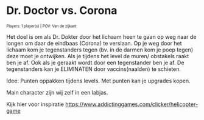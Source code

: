 # Dr. Doctor vs. Corona 
<sub><sup> Players: 1 player(s) | POV: Van de zijkant</sup></sub>

Het doel is om als Dr. Dokter door het lichaam heen te gaan op weg naar de longen om daar de eindbaas (Corona) te verslaan.
Op je weg door het lichaam kom je tegenstanders tegen (bv. in de darmen kom je poep tegen) deze moet je ontwijken.
Als je tijdens het level de muren/ obstakels raakt ben je af. Ook als je geraakt wordt door een tegenstander ben je af.
De tegenstanders kan je ELIMINATEN door vaccins(naalden) te schieten.


Idee:
Punten oppakken tijdens levels. Met punten kan je upgrades kopen.

Main character zijn wij zelf in een labjas.

Kijk hier voor inspiratie 
https://www.addictinggames.com/clicker/helicopter-game
